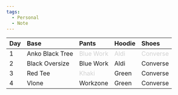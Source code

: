 ```yaml
---
tags:
  - Personal
  - Note
---
```






| Day | Base            | Pants                                                                                      | Hoodie                                                                                | Shoes                                                                                     |
| :-- | :-------------- | :----------------------------------------------------------------------------------------- | :------------------------------------------------------------------------------------ | :---------------------------------------------------------------------------------------- |
| 1   | Anko Black Tree | <span style="color: rgb(209, 209, 209); caret-color: rgb(209, 209, 209);">Blue Work</span> | <span style="color: rgb(209, 209, 209); caret-color: rgb(209, 209, 209);">Aldi</span> | <span style="color: rgb(209, 209, 209); caret-color: rgb(209, 209, 209);">Converse</span> |
| 2   | Black Oversize  | Blue Work                                                                                  | Aldi                                                                                  | Converse                                                                                  |
| 3   | Red Tee         | <span style="color: rgb(209, 209, 209); caret-color: rgb(209, 209, 209);">Khaki</span>     | Green&nbsp;                                                                           | Converse                                                                                  |
| 4   | Vlone           | Workzone                                                                                   | Green                                                                                 | Converse                                                                                  |

